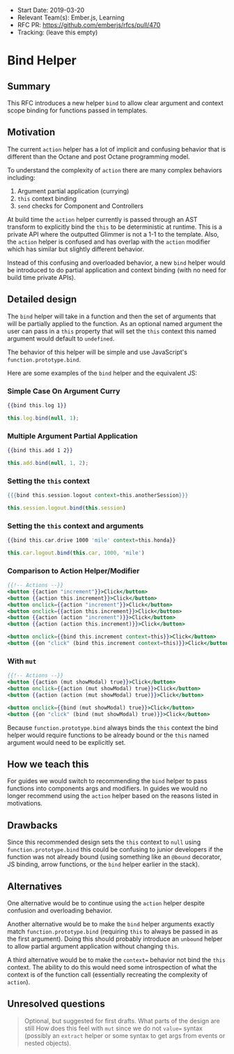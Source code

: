 - Start Date: 2019-03-20
- Relevant Team(s): Ember.js, Learning
- RFC PR: https://github.com/emberjs/rfcs/pull/470
- Tracking: (leave this empty)

# Bind Helper

## Summary

This RFC introduces a new helper `bind` to allow clear argument and context scope binding for functions passed in templates.

## Motivation

The current `action` helper has a lot of implicit and confusing behavior that is different than the Octane and post Octane programming model.

To understand the complexity of `action` there are many complex behaviors including:

1. Argument partial application (currying)
2. `this` context binding
3. `send` checks for Component and Controllers

At build time the `action` helper currently is passed through an AST transform to explicitly bind the `this` to be deterministic at runtime. This is a private API where the outputted Glimmer is not a 1-1 to the template. Also, the `action` helper is confused and has overlap with the `action` modifier which has similar but slightly different behavior.

Instead of this confusing and overloaded behavior, a new `bind` helper would be introduced to do partial application and context binding (with no need for build time private APIs).

## Detailed design

The `bind` helper will take in a function and then the set of arguments that will be partially applied to the function.
As an optional named argument the user can pass in a `this` property that will set the `this` context this named argument would default to `undefined`.

The behavior of this helper will be simple and use JavaScript's `function.prototype.bind`.

Here are some examples of the `bind` helper and the equivalent JS:

### Simple Case On Argument Curry

```hbs
{{bind this.log 1}}
```

```js
this.log.bind(null, 1);
```

### Multiple Argument Partial Application

```hbs
{{bind this.add 1 2}}
```

```js
this.add.bind(null, 1, 2);
```

### Setting the `this` context

```hbs
{{{bind this.session.logout context=this.anotherSession}}}
```

```js
this.session.logout.bind(this.session)
```

### Setting the `this` context and arguments

```hbs
{{bind this.car.drive 1000 'mile' context=this.honda}}
```

```js
this.car.logout.bind(this.car, 1000, 'mile')
```

### Comparison to Action Helper/Modifier

```hbs
{{!-- Actions --}}
<button {{action "increment"}}>Click</button>
<button {{action this.increment}}>Click</button>
<button onclick={{action "increment"}}>Click</button>
<button onclick={{action this.increment}}>Click</button>
<button {{action (action "increment")}}>Click</button>
<button {{action (action this.increment)}}>Click</button>

<button onclick={{bind this.increment context=this}}>Click</button>
<button {{on "click" (bind this.increment context=this)}}>Click</button>
```

### With `mut`

```hbs
{{!-- Actions --}}
<button {{action (mut showModal) true}}>Click</button>
<button onclick={{action (mut showModal) true}}>Click</button>
<button {{action (action (mut showModal) true)}}>Click</button>

<button onclick={{bind (mut showModal) true}}>Click</button>
<button {{on "click" (bind (mut showModal) true)}}>Click</button>
```

Because `function.prototype.bind` always binds the `this` context the bind helper would require functions to be already bound or the `this` named argument would need to be explicitly set.

## How we teach this

For guides we would switch to recommending the `bind` helper to pass functions into components args and modifiers.
In guides we would no longer recommend using the `action` helper based on the reasons listed in motivations.

## Drawbacks

Since this recommended design sets the `this` context to `null` using `function.prototype.bind` this could be confusing to junior developers if the function was not already bound (using something like an `@bound` decorator, JS binding, arrow functions, or the `bind` helper earlier in the stack).

## Alternatives

One alternative would be to continue using the `action` helper despite confusion and overloading behavior.

Another alternative would be to make the `bind` helper arguments exactly match `function.prototype.bind` (requiring `this` to always be passed in as the first argument). Doing this should probably introduce an `unbound` helper to allow partial argument application without changing `this`.

A third alternative would be to make the `context=` behavior not bind the `this` context. The ability to do this would need some introspection of what the context is of the function call (essentially recreating the complexity of `action`).

## Unresolved questions

> Optional, but suggested for first drafts. What parts of the design are still
How does this feel with `mut` since we do not `value=` syntax (possibly an `extract` helper or some syntax to get args from events or nested objects).

